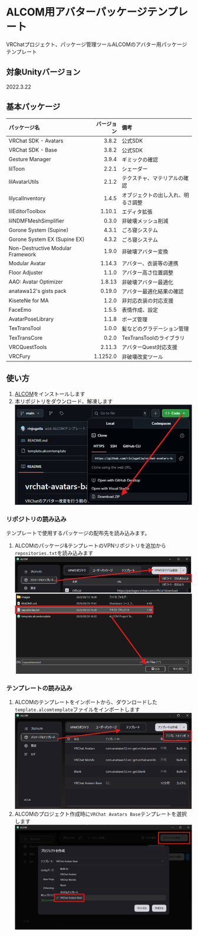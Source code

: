# ALCOM用アバターパッケージテンプレート

VRChatプロジェクト、パッケージ管理ツールALCOMのアバター用パッケージテンプレート

## 対象Unityバージョン

2022.3.22

## 基本パッケージ

| パッケージ名                      | バージョン | 備考                               |
| :-------------------------------- | ---------: | :--------------------------------- |
| VRChat SDK - Avatars              |      3.8.2 | 公式SDK                            |
| VRChat SDK - Base                 |      3.8.2 | 公式SDK                            |
| Gesture Manager                   |      3.9.4 | ギミックの確認                     |
| lilToon                           |      2.2.1 | シェーダー                         |
| lilAvatarUtils                    |      2.1.2 | テクスチャ、マテリアルの確認       |
| lilycalInventory                  |      1.4.5 | オブジェクトの出し入れ、明るさ調整 |
| lilEditorToolbox                  |     1.10.1 | エディタ拡張                       |
| lilNDMFMeshSimplifier             |      0.3.0 | 非破壊メッシュ削減                 |
| Gorone System (Supine)            |      4.3.1 | ごろ寝システム                     |
| Gorone System EX (Supine EX)      |      4.3.2 | ごろ寝システム                     |
| Non-Destructive Modular Framework |      1.9.0 | 非破壊アバター変換                 |
| Modular Avatar                    |     1.14.3 | アバター、衣装等の連携             |
| Floor Adjuster                    |      1.1.0 | アバター高さ位置調整               |
| AAO: Avatar Optimizer             |     1.8.13 | 非破壊アバター最適化               |
| anatawa12's gists pack            |     0.19.0 | アバター最適化結果の確認           |
| KiseteNe for MA                   |      1.2.0 | 非対応衣装の対応支援               |
| FaceEmo                           |      1.5.5 | 表情作成、設定                     |
| AvatarPoseLibrary                 |      1.1.8 | ポーズ管理                         |
| TexTransTool                      |      1.0.0 | 髪などのグラデーション管理         |
| TexTransCore                      |      0.2.0 | TexTransToolのライブラリ           |
| VRCQuestTools                     |     2.11.3 | アバターQuest対応支援              |
| VRCFury                           |   1.1252.0 | 非破壊改変ツール                   |

## 使い方

1. [ALCOM](https://vrc-get.anatawa12.com/ja/alcom/)をインストールします
2. 本リポジトリをダウンロード、解凍します
![alt text](images/repository-download.png)

### リポジトリの読み込み

テンプレートで使用するパッケージの配布先を読み込みます。

1. ALCOMのパッケージ&テンプレートのVPNリポジトリを追加から`repositories.txt`を読み込みます
![alt text](images/ripositories-load.png)
![alt text](images/repositories-open.png)

### テンプレートの読み込み

1. ALCOMのテンプレートをインポートから、ダウンロードした`template.alcomtemplate`ファイルをインポートします
![alt text](images/alcom-template-tab.png)
2. ALCOMのプロジェクト作成時に`VRChat Avatars Base`テンプレートを選択します
![alt text](images/template-select.png)
